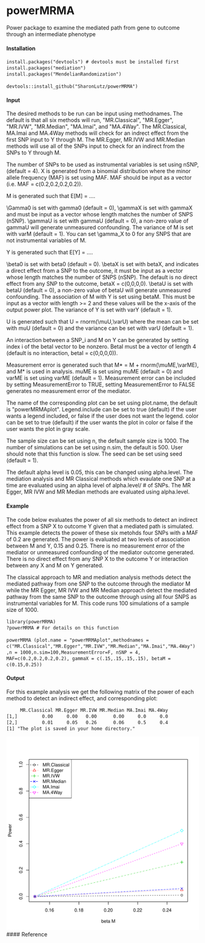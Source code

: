 # powerMRMA
Power package to examine the mediated path from gene to outcome through an intermediate phenotype

#### Installation
```
install.packages("devtools") # devtools must be installed first
install.packages("mediation")
install.packages("MendelianRandomization")

devtools::install_github("SharonLutz/powerMRMA")
```

#### Input

The desired methods to be run can be input using methodnames. The default is that all six methods will run, "MR.Classical", "MR.Egger", "MR.IVW", "MR.Median", "MA.Imai", and "MA.4Way". The MR.Classical, MA.Imai and MA.4Way methods will check for an indrect effect from the first SNP input to Y through M. The MR.Egger, MR.IVW and MR.Median methods will use all of the SNPs input to check for an indirect from the SNPs to Y through M.

The number of SNPs to be used as instrumental variables is set using nSNP, (default = 4). X is generated from a binomial distribution where the minor allele frequency (MAF) is set using MAF. MAF should be input as a vector (i.e. MAF = c(0.2,0.2,0.2,0.2)).

M is generated such that E\[M\] = ....

\Gamma0 is set with gamma0 (default = 0), \gammaX is set with gammaX and must be input as a vector whose length matches the number of SNPS (nSNP). \gammaU is set with gammaU (default = 0), a non-zero value of gammaU will generate unmeasured confounding. The variance of M is set with varM (default = 1). You can set \gamma_X to 0 for any SNPS that are not instrumental variables of M.

Y is generated such that E\[Y\] = ....

\beta0 is set with beta0 (default = 0). \betaX is set with betaX, and indicates a direct effect from a SNP to the outcome,  it must be input as a vector whose length matches the number of SNPS (nSNP). The default is no direct effect from any SNP to the outcome, betaX = c(0,0,0,0). \betaU is set with betaU (default = 0), a non-zero value of betaU will generate unmeasured confounding. The association of M with Y is set using betaM. This must be input as a vector with length >= 2 and these values will be the x-axis of the output power plot. The variance of Y is set with varY (default = 1).

U is generated such that U = rnorm(\muU,\varU) where the mean can be set with muU (default = 0) and the variance can be set with varU (default = 1).

An interaction between a SNP_i and M on Y can be generated by setting index i of the betaI vector to be nonzero. BetaI must be a vector of length 4 (default is no interaction, betaI = c(0,0,0,0)).

Measurement error is generated such that M* = M + rnorm(\muME,\varME), and M* is used in analysis. muME is set using muME (default = 0) and varME is set using varME (default = 1). Measurement error can be included by setting MeasurementError to TRUE, setting MeasurementError to FALSE generates no measurement error of the mediator.

The name of the corresponding plot can be set using plot.name, the default is "powerMRMAplot". Legend.include can be set to true (default) if the user wants a legend included, or false if the user does not want the legend. color can be set to true (default) if the user wants the plot in color or false if the user wants the plot in gray scale.

The sample size can be set using n, the default sample size is 1000. The number of simulations can be set using n.sim, the default is 500. User should note that this function is slow. The seed can be set using seed (default = 1).

The default alpha level is 0.05, this can be changed using alpha.level. The mediation analysis and MR Classical methods which evaulate one SNP at a time are evaluated using an alpha level of alpha.level/ # of SNPs. The MR Egger, MR IVW and MR Median methods are evaluated using alpha.level.




#### Example
The code below evaluates the power of all six methods to detect an indirect effect from a SNP X to outcome Y given that a mediated path is simulated. This example detects the power of these six metohds four SNPs with a MAF of 0.2 are generated. The power is evaluated at two levels of association between M and Y, 0.15 and 0.25. There is no measurement error of the mediator or unmeasured confounding of the mediator outcome generated. There is no direct effect from any SNP X to the outcome Y or interaction between any X and M on Y generated. 

The classical approach to MR and mediation analysis methods detect the mediated pathway from one SNP to the outcome through the mediator M while the MR Egger, MR IVW and MR Median approach detect the mediated pathway from the same SNP to the outcome through using all four SNPS as instrumental variables for M. This code runs 100 simulations of a sample size of 1000.
```
library(powerMRMA)
?powerMRMA # For details on this function

powerMRMA (plot.name = "powerMRMAplot",methodnames = c("MR.Classical","MR.Egger","MR.IVW","MR.Median","MA.Imai","MA.4Way")
,n = 1000,n.sim=100,MeasurementError=F, nSNP = 4, MAF=c(0.2,0.2,0.2,0.2), gammaX = c(.15,.15,.15,.15), betaM = c(0.15,0.25))

```
#### Output
For this example analysis we get the following matrix of the power of each method to detect an indirect effect, and corresponding plot:

```
     MR.Classical MR.Egger MR.IVW MR.Median MA.Imai MA.4Way
[1,]         0.00     0.00   0.00      0.00     0.0     0.0
[2,]         0.01     0.05   0.26      0.06     0.5     0.4
[1] "The plot is saved in your home directory."
```
<img src="https://github.com/SharonLutz/powerMRMA/blob/master/powerMRMAplot.pdf" width="600">
#### Reference

